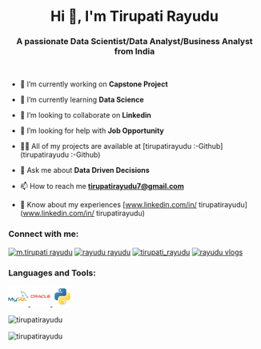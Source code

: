 <h1 align="center">Hi 👋, I'm Tirupati Rayudu</h1>
<h3 align="center">A passionate Data Scientist/Data Analyst/Business Analyst from India</h3>
<img width="100% https://img.freepik.com/premium-vector/flat-style-data-scientist-with-data-analytics-tools-machine-learning-algorithms_1033579-46902.jpg"/>

- 🔭 I’m currently working on **Capstone Project**

- 🌱 I’m currently learning **Data Science**

- 👯 I’m looking to collaborate on **Linkedin**

- 🤝 I’m looking for help with **Job Opportunity**

- 👨‍💻 All of my projects are available at [tirupatirayudu :-Github](tirupatirayudu :-Github)

- 💬 Ask me about **Data Driven Decisions**

- 📫 How to reach me **tirupatirayudu7@gmail.com**

- 📄 Know about my experiences [www.linkedin.com/in/ tirupatirayudu](www.linkedin.com/in/ tirupatirayudu)

<h3 align="left">Connect with me:</h3>
<p align="left">
<a href="https://linkedin.com/in/m.tirupati rayudu" target="blank"><img align="center" src="https://raw.githubusercontent.com/rahuldkjain/github-profile-readme-generator/master/src/images/icons/Social/linked-in-alt.svg" alt="m.tirupati rayudu" height="30" width="40" /></a>
<a href="https://fb.com/rayudu rayudu" target="blank"><img align="center" src="https://raw.githubusercontent.com/rahuldkjain/github-profile-readme-generator/master/src/images/icons/Social/facebook.svg" alt="rayudu rayudu" height="30" width="40" /></a>
<a href="https://instagram.com/tirupati_rayudu" target="blank"><img align="center" src="https://raw.githubusercontent.com/rahuldkjain/github-profile-readme-generator/master/src/images/icons/Social/instagram.svg" alt="tirupati_rayudu" height="30" width="40" /></a>
<a href="https://www.youtube.com/c/rayudu vlogs" target="blank"><img align="center" src="https://raw.githubusercontent.com/rahuldkjain/github-profile-readme-generator/master/src/images/icons/Social/youtube.svg" alt="rayudu vlogs" height="30" width="40" /></a>
</p>

<h3 align="left">Languages and Tools:</h3>
<p align="left"> <a href="https://www.mysql.com/" target="_blank" rel="noreferrer"> <img src="https://raw.githubusercontent.com/devicons/devicon/master/icons/mysql/mysql-original-wordmark.svg" alt="mysql" width="40" height="40"/> </a> <a href="https://www.oracle.com/" target="_blank" rel="noreferrer"> <img src="https://raw.githubusercontent.com/devicons/devicon/master/icons/oracle/oracle-original.svg" alt="oracle" width="40" height="40"/> </a> <a href="https://www.python.org" target="_blank" rel="noreferrer"> <img src="https://raw.githubusercontent.com/devicons/devicon/master/icons/python/python-original.svg" alt="python" width="40" height="40"/> </a> </p>

<p><img align="center" src="https://github-readme-stats.vercel.app/api/top-langs?username=tirupatirayudu&show_icons=true&locale=en&layout=compact" alt="tirupatirayudu" /></p>

<p><img align="center" src="https://github-readme-streak-stats.herokuapp.com/?user=tirupatirayudu&" alt="tirupatirayudu" /></p>
